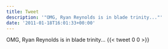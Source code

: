 ```yaml
---
title: Tweet
description: '"OMG, Ryan Reynolds is in blade trinity..."'
date: '2011-01-18T16:01:33+00:00'
---
```

OMG, Ryan Reynolds is in blade trinity...
      {{< tweet 0 0 >}}
    
